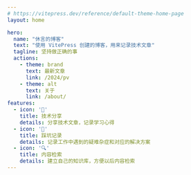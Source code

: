 ```yaml
---
# https://vitepress.dev/reference/default-theme-home-page
layout: home

hero:
  name: "休言的博客"
  text: "使用 VitePress 创建的博客，用来记录技术文章"
  tagline: 坚持做正确的事
  actions:
    - theme: brand
      text: 最新文章
      link: /2024/pv
    - theme: alt
      text: 关于
      link: /about/
features:
  - icon: '🎉'
    title: 技术分享
    details: 分享技术文章，记录学习心得
  - icon: '📝'
    title: 踩坑记录
    details: 记录工作中遇到的疑难杂症和对应的解决方案
  - icon: '🔍'
    title: 内容检索
    details: 建立自己的知识库，方便以后内容检索
---
```


